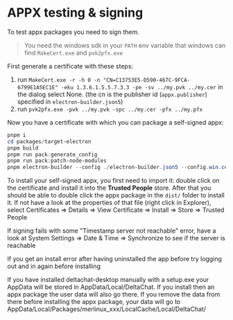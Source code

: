 # APPX testing & signing

To test appx packages you need to sign them.

> You need the windows sdk in your `PATH` env variable that windows can find `MakeCert.exe` and `pvk2pfx.exe`

First generate a certificate with these steps:

1. run `MakeCert.exe -r -h 0 -n "CN=C13753E5-D590-467C-9FCA-6799E1A5EC1E" -eku 1.3.6.1.5.5.7.3.3 -pe -sv ../my.pvk ../my.cer` in the dialog select None. (the cn is the publisher id (`appx.publisher`) specified in `electron-builder.json5`)
2. run `pvk2pfx.exe -pvk ../my.pvk -spc ../my.cer -pfx ../my.pfx`

Now you have a certificate with which you can package a self-signed appx:

```powershell
pnpm i
cd packages/target-electron
pnpm build
pnpm run pack:generate_config
pnpm run pack:patch-node-modules
pnpm electron-builder --config ./electron-builder.json5 --config.win.certificateFile=../my.pfx --win appx
```

To install your self-signed appx, you first need to import it: double click on the certificate and install it into the **Trusted People** store. After that you should be able to double click the appx package in the `dist/` folder to install it. If not have a look at the properties of that file (right click in Explorer), select Certificates => Details => View Certificate => Install => Store => Trusted People

If signing fails with some "Timestamp server not reachable" error, have a look at System Settings => Date & Time => Synchronize to see if the server is reachable

If you get an install error after having uninstalled the app before try logging out and in again before installing

If you have installed deltachat-desktop manually with a setup.exe your AppData will be stored in AppData/Local/DeltaChat. If you install then an appx package the user data will also go there. If you remove the data from there before installing the appx package, your data will go to AppData/Local/Packages/merlinux_xxx/LocalCache/Local/DeltaChat/
